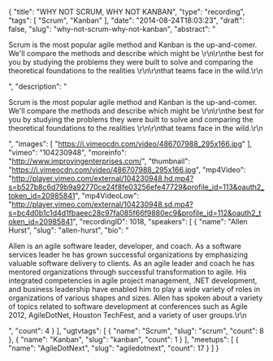 {
  "title": "WHY NOT SCRUM, WHY NOT KANBAN",
  "type": "recording",
  "tags": [
    "Scrum",
    "Kanban"
  ],
  "date": "2014-08-24T18:03:23",
  "draft": false,
  "slug": "why-not-scrum-why-not-kanban",
  "abstract": "<p>Scrum is the most popular agile method and Kanban is the up-and-comer. We'll compare the methods and describe which might be \r\n\r\nthe best for you by studying the problems they were built to solve and comparing the theoretical foundations to the realities \r\n\r\nthat teams face in the wild.\r\n</p>",
  "description": "<p>Scrum is the most popular agile method and Kanban is the up-and-comer. We'll compare the methods and describe which might be \r\n\r\nthe best for you by studying the problems they were built to solve and comparing the theoretical foundations to the realities \r\n\r\nthat teams face in the wild.\r\n</p>",
  "images": [
    "https://i.vimeocdn.com/video/486707988_295x166.jpg"
  ],
  "vimeo": "104230948",
  "moreinfo": "http://www.improvingenterprises.com/",
  "thumbnail": "https://i.vimeocdn.com/video/486707988_295x166.jpg",
  "mp4Video": "http://player.vimeo.com/external/104230948.hd.mp4?s=b527b8c6d79b9a92770ce24f8fe03256efe47729&profile_id=113&oauth2_token_id=20985841",
  "mp4VideoLow": "http://player.vimeo.com/external/104230948.sd.mp4?s=bc4d0b1c1d4d1fbaeec28c97fa085f66f9880ec9&profile_id=112&oauth2_token_id=20985841",
  "recordingID": 1018,
  "speakers": [
    {
      "name": "Allen Hurst",
      "slug": "allen-hurst",
      "bio": "<p>Allen is an agile software leader, developer, and coach. As a software services leader he has grown successful organizations by emphasizing valuable software delivery to clients. As an agile leader and coach he has mentored organizations through successful transformation to agile. His integrated competencies in agile project management, .NET development, and business leadership have enabled him to play a wide variety of roles in organizations of various shapes and sizes. Allen has spoken about a variety of topics related to software development at conferences such as Agile 2012, AgileDotNet, Houston TechFest, and a variety of user groups.\r\n</p>",
      "count": 4
    }
  ],
  "ugtvtags": [
    {
      "name": "Scrum",
      "slug": "scrum",
      "count": 8
    },
    {
      "name": "Kanban",
      "slug": "kanban",
      "count": 1
    }
  ],
  "meetups": [
    {
      "name": "AgileDotNext",
      "slug": "agiledotnext",
      "count": 17
    }
  ]
}